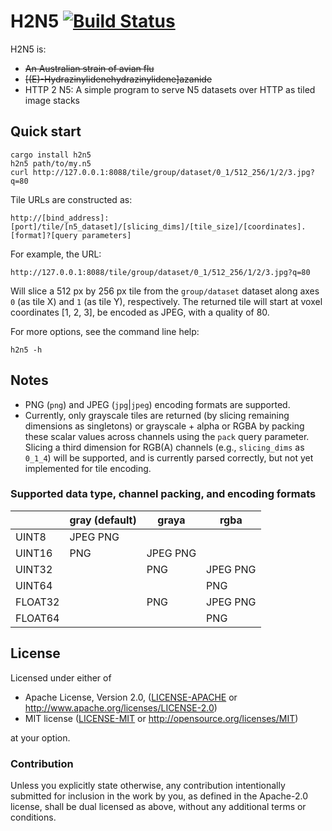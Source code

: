 # H2N5 [![Build Status](https://travis-ci.org/aschampion/h2n5.svg?branch=master)](https://travis-ci.org/aschampion/h2n5)

H2N5 is:
- ~~An Australian strain of avian flu~~
- ~~[(E)-Hydrazinylidenehydrazinylidene]azanide~~
- HTTP 2 N5: A simple program to serve N5 datasets over HTTP as tiled image stacks

## Quick start

```
cargo install h2n5
h2n5 path/to/my.n5
curl http://127.0.0.1:8088/tile/group/dataset/0_1/512_256/1/2/3.jpg?q=80
```

Tile URLs are constructed as:

```
http://[bind_address]:[port]/tile/[n5_dataset]/[slicing_dims]/[tile_size]/[coordinates].[format]?[query parameters]
```

For example, the URL:

```
http://127.0.0.1:8088/tile/group/dataset/0_1/512_256/1/2/3.jpg?q=80
```

Will slice a 512 px by 256 px tile from the `group/dataset` dataset along axes `0` (as tile X) and `1` (as tile Y), respectively. The returned tile will start at voxel coordinates [1, 2, 3], be encoded as JPEG, with a quality of 80.

For more options, see the command line help:

```
h2n5 -h
```

## Notes

- PNG (`png`) and JPEG (`jpg`|`jpeg`) encoding formats are supported.
- Currently, only grayscale tiles are returned (by slicing remaining dimensions as singletons) or grayscale + alpha or RGBA by packing these scalar values across channels using the `pack` query parameter. Slicing a third dimension for RGB(A) channels (e.g., `slicing_dims` as `0_1_4`) will be supported, and is currently parsed correctly, but not yet implemented for tile encoding.

### Supported data type, channel packing, and encoding formats

|        | gray (default) | graya      | rgba       |
|--------|----------------|------------|------------|
| UINT8  | JPEG PNG       |            |            |
| UINT16 | PNG            | JPEG PNG   |            |
| UINT32 |                | PNG        | JPEG PNG   |
| UINT64 |                |            | PNG        |
| FLOAT32|                | PNG        | JPEG PNG   |
| FLOAT64|                |            | PNG        |

## License

Licensed under either of

- Apache License, Version 2.0, ([LICENSE-APACHE](LICENSE-APACHE) or http://www.apache.org/licenses/LICENSE-2.0)
- MIT license ([LICENSE-MIT](LICENSE-MIT) or http://opensource.org/licenses/MIT)

at your option.

### Contribution

Unless you explicitly state otherwise, any contribution intentionally submitted for inclusion in the work by you, as defined in the Apache-2.0 license, shall be dual licensed as above, without any additional terms or conditions.
